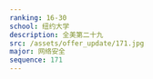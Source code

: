 ```yaml
---
ranking: 16-30
school: 纽约大学
description: 全美第二十九
src: /assets/offer_update/171.jpg
major: 网络安全
sequence: 171
---
```


